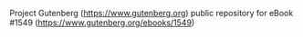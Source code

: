 Project Gutenberg (https://www.gutenberg.org) public repository for eBook #1549 (https://www.gutenberg.org/ebooks/1549)
